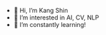 - 👋 Hi, I’m Kang Shin
- 👀 I’m interested in AI, CV, NLP
- 🌱 I’m constantly learning! 

<!---
kangcshin/kangcshin is a ✨ special ✨ repository because its `README.md` (this file) appears on your GitHub profile.
You can click the Preview link to take a look at your changes.
--->
